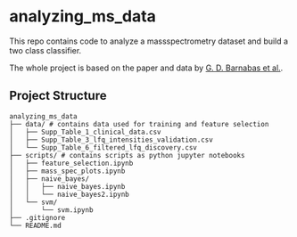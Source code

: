 # analyzing_ms_data
This repo contains code to analyze a massspectrometry dataset and build a two class classifier.

The whole project is based on the paper and data by [G. D. Barnabas et al.](https://pubmed.ncbi.nlm.nih.gov/30760538/).

## Project Structure
```
analyzing_ms_data
├── data/ # contains data used for training and feature selection
│   ├── Supp_Table_1_clinical_data.csv
│   ├── Supp_Table_3_lfq_intensities_validation.csv
│   └── Supp_Table_6_filtered_lfq_discovery.csv
├── scripts/ # contains scripts as python jupyter notebooks
│   ├── feature_selection.ipynb
│   ├── mass_spec_plots.ipynb
│   ├── naive_bayes/
│   │   ├── naive_bayes.ipynb
│   │   └── naive_bayes2.ipynb
│   └── svm/
│       └── svm.ipynb
├── .gitignore
└── README.md
```